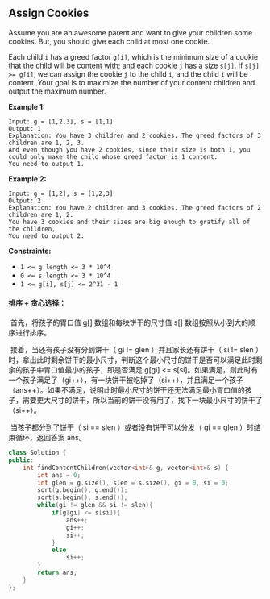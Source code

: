## Assign Cookies

Assume you are an awesome parent and want to give your children some cookies. But, you should give each child at most one cookie.

Each child `i` has a greed factor `g[i]`, which is the minimum size of a cookie that the child will be content with; and each cookie `j` has a size `s[j]`. If `s[j] >= g[i]`, we can assign the cookie `j` to the child `i`, and the child `i` will be content. Your goal is to maximize the number of your content children and output the maximum number.

**Example 1:**

```
Input: g = [1,2,3], s = [1,1]
Output: 1
Explanation: You have 3 children and 2 cookies. The greed factors of 3 children are 1, 2, 3. 
And even though you have 2 cookies, since their size is both 1, you could only make the child whose greed factor is 1 content.
You need to output 1.
```

**Example 2:**

```
Input: g = [1,2], s = [1,2,3]
Output: 2
Explanation: You have 2 children and 3 cookies. The greed factors of 2 children are 1, 2. 
You have 3 cookies and their sizes are big enough to gratify all of the children, 
You need to output 2.
```

**Constraints:**

- `1 <= g.length <= 3 * 10^4`
- `0 <= s.length <= 3 * 10^4`
- `1 <= g[i], s[j] <= 2^31 - 1`

#### 排序 + 贪心选择：

​		首先，将孩子的胃口值 g[] 数组和每块饼干的尺寸值 s[] 数组按照从小到大的顺序进行排序。

​		接着，当还有孩子没有分到饼干（ gi != glen ）并且家长还有饼干（ si != slen ）时，拿出此时剩余饼干的最小尺寸，判断这个最小尺寸的饼干是否可以满足此时剩余的孩子中胃口值最小的孩子，即是否满足 g[gi] <= s[si]。如果满足，则此时有一个孩子满足了（gi++），有一块饼干被吃掉了（si++），并且满足一个孩子（ans++）。如果不满足，说明此时最小尺寸的饼干还无法满足最小胃口值的孩子，需要更大尺寸的饼干，所以当前的饼干没有用了，找下一块最小尺寸的饼干了（si++）。

​		当孩子都分到了饼干（ si == slen ）或者没有饼干可以分发（ gi == glen ）时结束循环，返回答案 ans。

```c++
class Solution {
public:
    int findContentChildren(vector<int>& g, vector<int>& s) {
        int ans = 0;
        int glen = g.size(), slen = s.size(), gi = 0, si = 0;
        sort(g.begin(), g.end());
        sort(s.begin(), s.end());
        while(gi != glen && si != slen){
            if(g[gi] <= s[si]){
                ans++;
                gi++;
                si++;
            }
            else
                si++;
        }
        return ans;
    }
};
```

